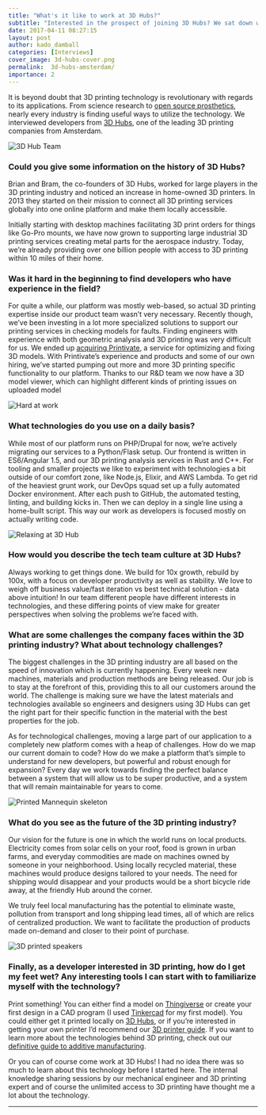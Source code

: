 ```yaml
---
title: "What's it like to work at 3D Hubs?"
subtitle: "Interested in the prospect of joining 3D Hubs? We sat down with the team in Amstedam to discuss the technologies they use on a daily basis, the tech team culture within the organization and the challenges the company faces within the 3D printing industry."
date: 2017-04-11 08:27:15
layout: post
author: kado_damball
categories: [Interviews]
cover_image: 3d-hubs-cover.png
permalink:  3d-hubs-amsterdam/
importance: 2
---
```


It is beyond doubt that 3D printing technology is revolutionary with regards to its applications. From science research to [open source prosthetics](https://ultimaker.com/en/stories/17028-meet-luke-and-his-3D-printed-e-nable-hand), nearly every industry is finding useful ways to utilize the technology. We interviewed developers from [3D Hubs](https://www.3dhubs.com/), one of the leading 3D printing companies from Amsterdam.

<!--more--> 

![3D Hub Team](/assets/images/3dhubs-team.png)

### Could you give some information on the history of 3D Hubs?  

Brian and Bram, the co-founders of 3D Hubs, worked for large players in the 3D printing industry and noticed an increase in home-owned 3D printers. In 2013 they started on their mission to connect all 3D printing services globally into one online platform and make them locally accessible. 

Initially starting with desktop machines facilitating 3D print orders for things like Go-Pro mounts, we have now grown to supporting large industrial 3D printing services creating metal parts for the aerospace industry. Today, we’re already providing over one billion people with access to 3D printing within 10 miles of their home.

### Was it hard in the beginning to find developers who have experience in the field?

For quite a while, our platform was mostly web-based, so actual 3D printing expertise inside our product team wasn’t very necessary. Recently though, we’ve been investing in a lot more specialized solutions to support our printing services in checking models for faults. Finding engineers with experience with both geometric analysis and 3D printing was very difficult for us. We ended up [acquiring Printivate](https://www.3dhubs.com/press/3d-hubs-acquires-printivate), a service for optimizing and fixing 3D models. With Printivate’s experience and products and some of our own hiring, we’ve started pumping out more and more 3D printing specific functionality to our platform. Thanks to our R&D team we now have a 3D model viewer, which can highlight different kinds of printing issues on uploaded model

![Hard at work](/assets/images/3dhubs-sofa.png)

### What technologies do you use on a daily basis?

While most of our platform runs on PHP/Drupal for now, we’re actively migrating our services to a Python/Flask setup. Our frontend is written in ES6/Angular 1.5, and our 3D printing analysis services in Rust and C++. For tooling and smaller projects we like to experiment with technologies a bit outside of our comfort zone, like Node.js, Elixir, and AWS Lambda.
To get rid of the heaviest grunt work, our DevOps squad set up a fully automated Docker environment. After each push to GitHub, the automated testing, linting, and building kicks in. Then we can deploy in a single line using a home-built script. This way our work as developers is focused mostly on actually writing code.

![Relaxing at 3D Hub](/assets/images/3dhubs-pub.png)

### How would you describe the tech team culture at 3D Hubs?
Always working to get things done. We build for 10x growth, rebuild by 100x, with a focus on developer productivity as well as stability. We love to weigh off business value/fast iteration vs best technical solution - data above intuition! In our team different people have different interests in technologies, and these differing points of view make for greater perspectives when solving the problems we’re faced with.

### What are some challenges the company faces within the 3D printing industry? What about technology challenges?

The biggest challenges in the 3D printing industry are all based on the speed of innovation which is currently happening. Every week new machines, materials and production methods are being released. Our job is to stay at the forefront of this, providing this to all our customers around the world. The challenge is making sure we have the latest materials and technologies available so engineers and designers using 3D Hubs can get the right part for their specific function in the material with the best properties for the job.

As for technological challenges, moving a large part of our application to a completely new platform comes with a heap of challenges. How do we map our current domain to code? How do we make a platform that’s simple to understand for new developers, but powerful and robust enough for expansion? Every day we work towards finding the perfect balance between a system that will allow us to be super productive, and a system that will remain maintainable for years to come.

![Printed Mannequin skeleton](/assets/images/3d-hubs-gif.gif)

### What do you see as the future of the 3D printing industry?

Our vision for the future is one in which the world runs on local products. Electricity comes from solar cells on your roof, food is grown in urban farms, and everyday commodities are made on machines owned by someone in your neighborhood. Using locally recycled material, these machines would produce designs tailored to your needs. The need for shipping would disappear and your products would be a short bicycle ride away, at the friendly Hub around the corner.

We truly feel local manufacturing has the potential to eliminate waste, pollution from transport and long shipping lead times, all of which are relics of centralized production. We want to facilitate the production of products made on-demand and closer to their point of purchase.

![3D printed speakers](/assets/images/3dhubs-speakers.png)

### Finally, as a developer interested in 3D printing, how do I get my feet wet? Any interesting tools I can start with to familiarize myself with the technology?
Print something! You can either find a model on [Thingiverse](https://www.thingiverse.com/) or create your first design in a CAD program (I used [Tinkercad](https://www.tinkercad.com/) for my first model). You could either get it printed locally on [3D Hubs](https://www.3dhubs.com/3dprint ), or if you’re interested in getting your own printer I’d recommend our [3D printer guide](https://www.3dhubs.com/best-3d-printer-guide). If you want to learn more about the technologies behind 3D printing, check out our [definitive guide to additive manufacturing](https://www.3dhubs.com/what-is-3d-printing).

Or you can of course come work at 3D Hubs! I had no idea there was so much to learn about this technology before I started here. The internal knowledge sharing sessions by our mechanical engineer and 3D printing expert and of course the unlimited access to 3D printing have thought me a lot about the technology.

* * *
